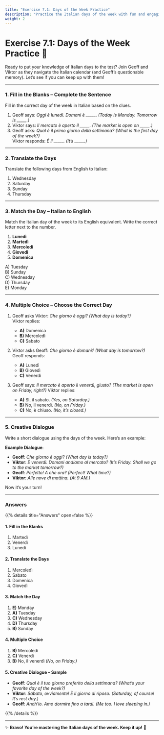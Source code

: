 ```yaml
---
title: "Exercise 7.1: Days of the Week Practice"
description: "Practice the Italian days of the week with fun and engaging exercises."
weight: 2
---
```


# Exercise 7.1: Days of the Week Practice 📅  

Ready to put your knowledge of Italian days to the test? Join Geoff and Viktor as they navigate the Italian calendar (and Geoff’s questionable memory). Let’s see if you can keep up with them!

---

### 1. Fill in the Blanks – Complete the Sentence  

Fill in the correct day of the week in Italian based on the clues.  

1. Geoff says: *Oggi è lunedì. Domani è _____.* *(Today is Monday. Tomorrow is _____.)*  
2. Viktor says: *Il mercato è aperto il _____.* *(The market is open on _____.)*  
3. Geoff asks: *Qual è il primo giorno della settimana?* *(What is the first day of the week?)*  
   Viktor responds: *È il _____.* *(It’s _____.)*  

---

### 2. Translate the Days  

Translate the following days from English to Italian:  

1. Wednesday  
2. Saturday  
3. Sunday  
4. Thursday  

---

### 3. Match the Day – Italian to English  

Match the Italian day of the week to its English equivalent. Write the correct letter next to the number.

1. **Lunedì**  
2. **Martedì**  
3. **Mercoledì**  
4. **Giovedì**  
5. **Domenica**  

A) Tuesday  
B) Sunday  
C) Wednesday  
D) Thursday  
E) Monday  

---

### 4. Multiple Choice – Choose the Correct Day  

1. Geoff asks Viktor: *Che giorno è oggi?* *(What day is today?)*  
   Viktor replies:  
   - **A)** Domenica  
   - **B)** Mercoledì  
   - **C)** Sabato  

2. Viktor asks Geoff: *Che giorno è domani?* *(What day is tomorrow?)*  
   Geoff responds:  
   - **A)** Lunedì  
   - **B)** Giovedì  
   - **C)** Venerdì  

3. Geoff says: *Il mercato è aperto il venerdì, giusto?* *(The market is open on Friday, right?)* Viktor replies:  
   - **A)** Sì, il sabato. *(Yes, on Saturday.)*  
   - **B)** No, il venerdì. *(No, on Friday.)*  
   - **C)** No, è chiuso. *(No, it’s closed.)*  

---

### 5. Creative Dialogue  

Write a short dialogue using the days of the week. Here’s an example:  

**Example Dialogue**:  
- **Geoff**: *Che giorno è oggi?* *(What day is today?)*  
- **Viktor**: *È venerdì. Domani andiamo al mercato?* *(It’s Friday. Shall we go to the market tomorrow?)*  
- **Geoff**: *Perfetto! A che ora?* *(Perfect! What time?)*  
- **Viktor**: *Alle nove di mattina.* *(At 9 AM.)*  

Now it’s your turn!  

---

### Answers  

{{% details title="Answers" open=false %}}  

#### 1. Fill in the Blanks  
1. Martedì  
2. Venerdì  
3. Lunedì  

#### 2. Translate the Days  
1. Mercoledì  
2. Sabato  
3. Domenica  
4. Giovedì  

#### 3. Match the Day  
1. **E)** Monday  
2. **A)** Tuesday  
3. **C)** Wednesday  
4. **D)** Thursday  
5. **B)** Sunday  

#### 4. Multiple Choice  
1. **B)** Mercoledì  
2. **C)** Venerdì  
3. **B)** No, il venerdì *(No, on Friday.)*  

#### 5. Creative Dialogue – Sample  
- **Geoff**: *Qual è il tuo giorno preferito della settimana?* *(What’s your favorite day of the week?)*  
- **Viktor**: *Sabato, ovviamente! È il giorno di riposo.* *(Saturday, of course! It’s rest day.)*  
- **Geoff**: *Anch’io. Amo dormire fino a tardi.* *(Me too. I love sleeping in.)*  

{{% /details %}}  

---

✨ **Bravo! You’re mastering the Italian days of the week. Keep it up!** 🌟  
